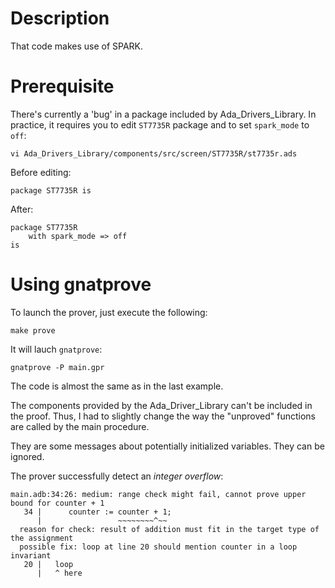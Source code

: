 
# Description

That code makes use of SPARK.

# Prerequisite

There's currently a 'bug' in a package included by Ada_Drivers_Library.
In practice, it requires you to edit `ST7735R` package and to set `spark_mode`
to `off`:

	vi Ada_Drivers_Library/components/src/screen/ST7735R/st7735r.ads
        
Before editing:

	package ST7735R is

After:

	package ST7735R
   		with spark_mode => off
	is

# Using gnatprove

To launch the prover, just execute the following:

	make prove

It will lauch `gnatprove`:

	gnatprove -P main.gpr

The code is almost the same as in the last example.

The components provided by the Ada_Driver_Library can't be included
in the proof. Thus, I had to slightly change the way the "unproved" functions
are called by the main procedure.

They are some messages about potentially initialized variables. They can be
ignored.

The prover successfully detect an *integer overflow*:

	main.adb:34:26: medium: range check might fail, cannot prove upper bound for counter + 1
	   34 |      counter := counter + 1;
	      |                 ~~~~~~~~^~~
	  reason for check: result of addition must fit in the target type of the assignment
	  possible fix: loop at line 20 should mention counter in a loop invariant
	   20 |   loop
	      |   ^ here

